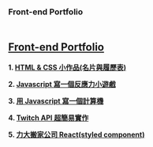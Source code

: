 ### Front-end Portfolio <br/><br/>
[Front-end Portfolio](https://huangjamison.github.io/front-end-portfolio)
---

**1. [HTML & CSS 小作品(名片與履歷表)](./名片與履歷表實作/README.md)**

**2. [Javascript 寫一個反應力小遊戲](./Javascript寫一個反應力小遊戲/README.md)**

**3. [用 Javascript 寫一個計算機](./用Javascript%20寫一個計算機/README.md)**

**4. [Twitch API 超簡易實作](./用%20Javascript%20串接%20Twitch%20API/README.md)**

**5. [力大搬家公司 React(styled component)](./力大搬家公司%20React(styled%20component)/README.md)**


